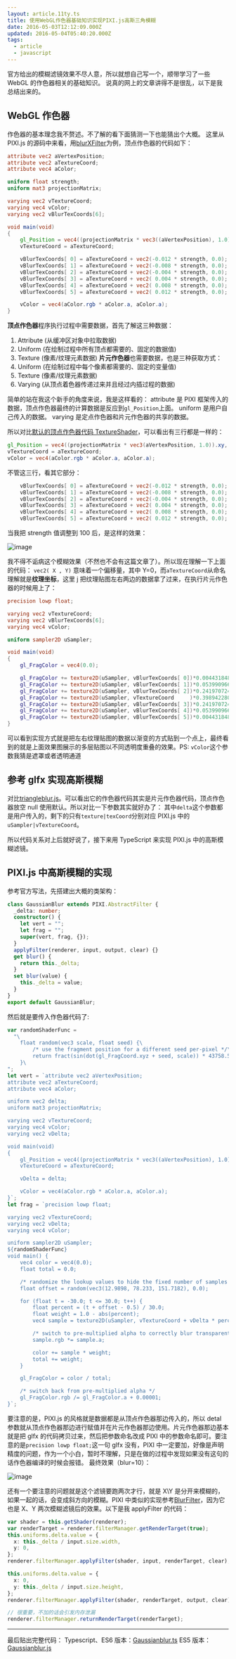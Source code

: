 ```yaml
---
layout: article.11ty.ts
title: 使用WebGL作色器基础知识实现PIXI.js高斯三角模糊
date: 2016-05-03T12:12:09.000Z
updated: 2016-05-04T05:40:20.000Z
tags:
  - article
  - javascript
---
```


官方给出的模糊滤镜效果不尽人意，所以就想自己写一个，顺带学习了一些 WebGL 的作色器相关的基础知识。
说真的网上的文章讲得不是很乱，以下是我总结出来的。

## WebGL 作色器

作色器的基本理念我不赘述。不了解的看下面猜测一下也能猜出个大概。
这里从 PIXI.js 的源码中来看，用[blurXFilter](https://github.com/pixijs/pixi.js/blob/master/src/filters/blur/BlurXFilter.js)为例，顶点作色器的代码如下：

```glsl /vert
attribute vec2 aVertexPosition;
attribute vec2 aTextureCoord;
attribute vec4 aColor;

uniform float strength;
uniform mat3 projectionMatrix;

varying vec2 vTextureCoord;
varying vec4 vColor;
varying vec2 vBlurTexCoords[6];

void main(void)
{
    gl_Position = vec4((projectionMatrix * vec3((aVertexPosition), 1.0)).xy, 0.0, 1.0);
    vTextureCoord = aTextureCoord;

    vBlurTexCoords[ 0] = aTextureCoord + vec2(-0.012 * strength, 0.0);
    vBlurTexCoords[ 1] = aTextureCoord + vec2(-0.008 * strength, 0.0);
    vBlurTexCoords[ 2] = aTextureCoord + vec2(-0.004 * strength, 0.0);
    vBlurTexCoords[ 3] = aTextureCoord + vec2( 0.004 * strength, 0.0);
    vBlurTexCoords[ 4] = aTextureCoord + vec2( 0.008 * strength, 0.0);
    vBlurTexCoords[ 5] = aTextureCoord + vec2( 0.012 * strength, 0.0);

    vColor = vec4(aColor.rgb * aColor.a, aColor.a);
}
```

**顶点作色器**程序执行过程中需要数据，首先了解这三种数据：

1. Attribute (从缓冲区对象中拉取数据)
2. Uniform (在绘制过程中所有顶点都需要的、固定的数据值)
3. Texture (像素/纹理元素数据)
   **片元作色器**也需要数据，也是三种获取方式：
4. Uniform (在绘制过程中每个像素都需要的、固定的变量值)
5. Texture (像素/纹理元素数据)
6. Varying (从顶点着色器传递过来并且经过内插过程的数据)

简单的站在我这个新手的角度来说，我是这样看的：
attribute 是 PIXI 框架传入的数据，顶点作色器最终的计算数据是反应到`gl_Position`上面。
uniform 是用户自己传入的数据。
varying 是定点作色器和片元作色器的共享的数据。

所以对比[默认的顶点作色器代码 TextureShader](https://github.com/pixijs/pixi.js/blob/039200b46d7840f065faa50739e4b98f69678db4/src/core/renderers/webgl/shaders/TextureShader.js#L74-L90)，可以看出有三行都是一样的：

```glsl /vert
gl_Position = vec4((projectionMatrix * vec3(aVertexPosition, 1.0)).xy, 0.0, 1.0);
vTextureCoord = aTextureCoord;
vColor = vec4(aColor.rgb * aColor.a, aColor.a);
```

不管这三行，看其它部分：

```glsl /vert
    vBlurTexCoords[ 0] = aTextureCoord + vec2(-0.012 * strength, 0.0);
    vBlurTexCoords[ 1] = aTextureCoord + vec2(-0.008 * strength, 0.0);
    vBlurTexCoords[ 2] = aTextureCoord + vec2(-0.004 * strength, 0.0);
    vBlurTexCoords[ 3] = aTextureCoord + vec2( 0.004 * strength, 0.0);
    vBlurTexCoords[ 4] = aTextureCoord + vec2( 0.008 * strength, 0.0);
    vBlurTexCoords[ 5] = aTextureCoord + vec2( 0.012 * strength, 0.0);
```

当我把 strength 值调整到 100 后，是这样的效果：

![image](../../../assets/article-0025/strength-100.png)

我不得不诟病这个模糊效果（不然也不会有这篇文章了）。所以现在理解一下上面的代码：
`vec2( X , Y)` 意味着一个偏移量，其中 Y=0，而`aTextureCoord`从命名理解就是**纹理坐标**，这里 j 把纹理贴图左右两边的数据拿了过来，在执行片元作色器的时候用上了：

```glsl /frag
precision lowp float;

varying vec2 vTextureCoord;
varying vec2 vBlurTexCoords[6];
varying vec4 vColor;

uniform sampler2D uSampler;

void main(void)
{
    gl_FragColor = vec4(0.0);

    gl_FragColor += texture2D(uSampler, vBlurTexCoords[ 0])*0.004431848411938341;
    gl_FragColor += texture2D(uSampler, vBlurTexCoords[ 1])*0.05399096651318985;
    gl_FragColor += texture2D(uSampler, vBlurTexCoords[ 2])*0.2419707245191454;
    gl_FragColor += texture2D(uSampler, vTextureCoord     )*0.3989422804014327;
    gl_FragColor += texture2D(uSampler, vBlurTexCoords[ 3])*0.2419707245191454;
    gl_FragColor += texture2D(uSampler, vBlurTexCoords[ 4])*0.05399096651318985;
    gl_FragColor += texture2D(uSampler, vBlurTexCoords[ 5])*0.004431848411938341;
}
```

可以看到实现方式就是把左右纹理贴图的数据以渐变的方式贴到一个点上，最终看到的就是上面效果图展示的多层贴图以不同透明度重叠的效果。PS: `vColor`这个参数我猜是遮罩或者透明通道

## 参考 glfx 实现高斯模糊

对比[triangleblur.js](https://github.com/evanw/glfx.js/blob/master/src/filters/blur/triangleblur.js)。可以看出它的作色器代码其实是片元作色器代码，顶点作色器放空 null 使用默认。所以对比一下参数其实就好办了：
其中`delta`这个参数都是用户传入的，剩下的只有`texture|texCoord`分别对应 PIXI.js 中的`uSampler|vTextureCoord`。

所以代码关系对上后就好说了，接下来用 TypeScript 来实现 PIXI.js 中的高斯模糊滤镜。

## PIXI.js 中高斯模糊的实现

参考官方写法，先搭建出大概的类架构：

```typescript
class GaussianBlur extends PIXI.AbstractFilter {
  _delta: number;
  constructor() {
    let vert = "";
    let frag = "";
    super(vert, frag, {});
  }
  applyFilter(renderer, input, output, clear) {}
  get blur() {
    return this._delta;
  }
  set blur(value) {
    this._delta = value;
  }
}
export default GaussianBlur;
```

然后就是要传入作色器代码了:

```typescript
var randomShaderFunc =
  "\
    float random(vec3 scale, float seed) {\
        /* use the fragment position for a different seed per-pixel */\
        return fract(sin(dot(gl_FragCoord.xyz + seed, scale)) * 43758.5453 + seed);\
    }\
";
let vert = `attribute vec2 aVertexPosition;
attribute vec2 aTextureCoord;
attribute vec4 aColor;

uniform vec2 delta;
uniform mat3 projectionMatrix;

varying vec2 vTextureCoord;
varying vec4 vColor;
varying vec2 vDelta;

void main(void)
{
    gl_Position = vec4((projectionMatrix * vec3((aVertexPosition), 1.0)).xy, 0.0, 1.0);
    vTextureCoord = aTextureCoord;

    vDelta = delta;

    vColor = vec4(aColor.rgb * aColor.a, aColor.a);
}`;
let frag = `precision lowp float;

varying vec2 vTextureCoord;
varying vec2 vDelta;
varying vec4 vColor;

uniform sampler2D uSampler;
${randomShaderFunc}
void main() {
    vec4 color = vec4(0.0);
    float total = 0.0;

    /* randomize the lookup values to hide the fixed number of samples */
    float offset = random(vec3(12.9898, 78.233, 151.7182), 0.0);

    for (float t = -30.0; t <= 30.0; t++) {
        float percent = (t + offset - 0.5) / 30.0;
        float weight = 1.0 - abs(percent);
        vec4 sample = texture2D(uSampler, vTextureCoord + vDelta * percent);

        /* switch to pre-multiplied alpha to correctly blur transparent images */
        sample.rgb *= sample.a;

        color += sample * weight;
        total += weight;
    }

    gl_FragColor = color / total;

    /* switch back from pre-multiplied alpha */
    gl_FragColor.rgb /= gl_FragColor.a + 0.00001;
}`;
```

要注意的是，PIXI.js 的风格就是数据都是从顶点作色器那边传入的，所以 detal 参数就从顶点作色器那边进行赋值并在片元作色器那边使用。片元作色器那边基本就是把 glfx 的代码拷贝过来，然后把参数命名改成 PIXI 中的参数命名即可。要注意的是`precision lowp float;`这一句 glfx 没有，PIXI 中一定要加，好像是声明精度的问题，作为一个小白，暂时不理解，只是在做的过程中发现如果没有这句的话作色器编译的时候会报错。
最终效果（blur=10）：

![image](../../../assets/article-0025/blur-10.png)

还有一个要注意的问题就是这个滤镜要跑两次才行，就是 X\Y 是分开来模糊的，如果一起的话，会变成斜方向的模糊。PIXI 中类似的实现参考[BlurFilter](https://github.com/pixijs/pixi.js/blob/master/src/filters/blur/BlurFilter.js)，因为它也是 X、Y 两次模糊滤镜后的效果。以下是我 applyFilter 的代码：

```typescript
var shader = this.getShader(renderer);
var renderTarget = renderer.filterManager.getRenderTarget(true);
this.uniforms.delta.value = {
  x: this._delta / input.size.width,
  y: 0,
};
renderer.filterManager.applyFilter(shader, input, renderTarget, clear);

this.uniforms.delta.value = {
  x: 0,
  y: this._delta / input.size.height,
};
renderer.filterManager.applyFilter(shader, renderTarget, output, clear);

// 很重要，不加的话会引发内存泄漏
renderer.filterManager.returnRenderTarget(renderTarget);
```

---

最后贴出完整代码：
Typescript、ES6 版本：[Gaussianblur.ts](https://gist.github.com/Gaubee/54aa14b5e06ef8c3f5c25e1964c89fab#file-gaussianblur-ts)
ES5 版本：[Gaussianblur.js](https://gist.github.com/Gaubee/54aa14b5e06ef8c3f5c25e1964c89fab#file-gaussianblur-js)
